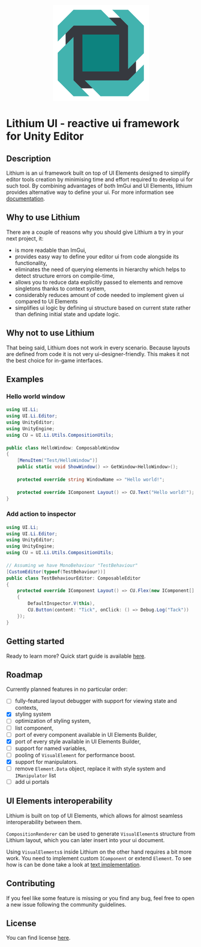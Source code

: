 <p align="center"><img src="Assets~/logo.png" alt="lithium-ui-logo" width="256" height="256" /></p>

# Lithium UI - reactive ui framework for Unity Editor

## Description

Lithium is an ui framework built on top of UI Elements designed to simplify editor tools creation by minimising time and effort required to develop ui for such tool.
By combining advantages of both ImGui and UI Elements, lithium provides alternative way to define your ui.
For more information see [documentation](Documentation~/ui.lithium.md).

## Why to use Lithium

There are a couple of reasons why you should give Lithium a try in your next project, it:

* is more readable than ImGui,
* provides easy way to define your editor ui from code alongside its functionality,
* eliminates the need of querying elements in hierarchy which helps to detect structure errors on compile-time,
* allows you to reduce data explicitly passed to elements and remove singletons thanks to context system,
* considerably reduces amount of code needed to implement given ui compared to UI Elements
* simplifies ui logic by defining ui structure based on current state rather than defining initial state and update logic.

## Why not to use Lithium

That being said, Lithium does not work in every scenario.
Because layouts are defined from code it is not very ui-designer-friendly.
This makes it not the best choice for in-game interfaces.

## Examples

### Hello world window

```csharp
using UI.Li;
using UI.Li.Editor;
using UnityEditor;
using UnityEngine;
using CU = UI.Li.Utils.CompositionUtils;

public class HelloWindow: ComposableWindow
{
    [MenuItem("Test/HelloWindow")]
    public static void ShowWindow() => GetWindow<HelloWindow>();

    protected override string WindowName => "Hello world!";
    
    protected override IComponent Layout() => CU.Text("Hello world!");
}
```

### Add action to inspector

```csharp
using UI.Li;
using UI.Li.Editor;
using UnityEditor;
using UnityEngine;
using CU = UI.Li.Utils.CompositionUtils;

// Assuming we have MonoBehaviour "TestBehaviour"
[CustomEditor(typeof(TestBehaviour))]
public class TestBehaviourEditor: ComposableEditor
{
    protected override IComponent Layout() => CU.Flex(new IComponent[]
    {
        DefaultInspector.V(this),
        CU.Button(content: "Tick", onClick: () => Debug.Log("Tack"))
    });
}
```

## Getting started

Ready to learn more? Quick start guide is available [here](Documentation~/bootstrap.md).

## Roadmap

Currently planned features in no particular order:

- [ ] fully-featured layout debugger with support for viewing state and contexts,
- [x] styling system
- [ ] optimization of styling system,
- [ ] list component,
- [ ] port of every component available in UI Elements Builder,
- [x] port of every style available in UI Elements Builder,
- [ ] support for named variables,
- [ ] pooling of `VisualElement` for performance boost.
- [X] support for manipulators.
- [ ] remove `Element.Data` object, replace it with style system and `IManipulator` list
- [ ] add ui portals

## UI Elements interoperability

Lithium is built on top of UI Elements, which allows for almost seamless interoperability between them.

`CompositionRenderer` can be used to generate `VisualElement`s structure from Lithium layout, which you can later insert into your ui document.

Using `VisualElements`s inside Lithium on the other hand requires a bit more work. You need to implement custom `IComponent` or extend `Element`.
To see how is can be done take a look at [text implementation](Runtime/Common/Text.cs).

## Contributing

If you feel like some feature is missing or you find any bug, feel free to open a new issue following the community guidelines.

## License

You can find license [here](LICENSE).
